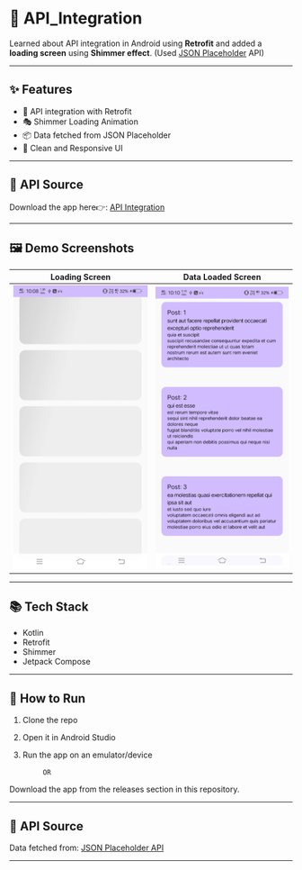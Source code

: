 # 🚀 API_Integration

Learned about API integration in Android using **Retrofit** and added a **loading screen** using **Shimmer effect**. (Used [JSON Placeholder](https://jsonplaceholder.typicode.com/) API)

---

## ✨ Features

- 📡 API integration with Retrofit
- 🎭 Shimmer Loading Animation
- 📦 Data fetched from JSON Placeholder
- 📱 Clean and Responsive UI

---

## 🔗 API Source

Download the app here👉: [API Integration]()

---

## 🖼️ Demo Screenshots

| Loading Screen | Data Loaded Screen |
|:---:|:---:|
| ![Loading Screen](https://github.com/shettyharshith33/API_Integration/blob/main/Shimmer.jpg?raw=true) | ![Data Screen](https://github.com/shettyharshith33/API_Integration/blob/main/UI.jpg?raw=true) |

---

## 📚 Tech Stack

- Kotlin
- Retrofit
- Shimmer
- Jetpack Compose

---

## 🚀 How to Run

1. Clone the repo
2. Open it in Android Studio
3. Run the app on an emulator/device

            OR

Download the app from the releases section in this repository.

---

## 🔗 API Source

Data fetched from: [JSON Placeholder API](https://jsonplaceholder.typicode.com/)

---
